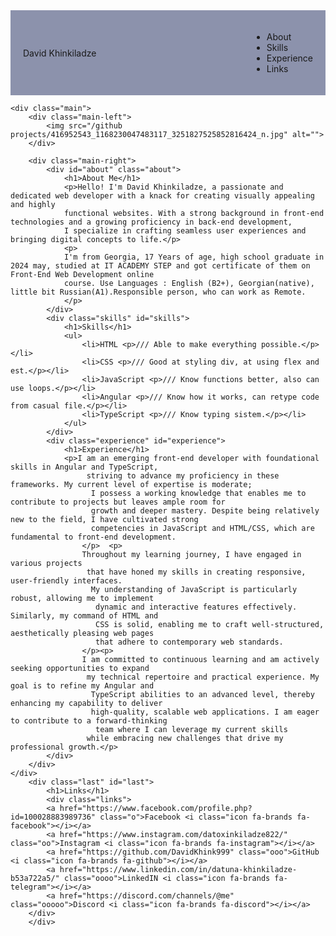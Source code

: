 <!DOCTYPE html>
<html lang="en">
<head>
    <meta charset="UTF-8">
    <meta name="viewport" content="width=device-width, initial-scale=1.0">
    <link rel="stylesheet" href="https://cdnjs.cloudflare.com/ajax/libs/font-awesome/6.0.0-beta3/css/all.min.css">
    <title>Personal Page</title>
</head>
<body>
    <div class="nav">
        <div class="nav-left">David Khinkiladze</div>
        <div class="nav-right">
            <ul>
                <li class="one ooo" onclick="scrollAbout()">About</li>
                <li class="two ooo" onclick="scrollSkills()">Skills</li>
                <li class="three ooo" onclick="scrollExperience()">Experience</li>
                <li class="four ooo" onclick="scrollLink()">Links</li>
            </ul>
        </div>
    </div>

    <div class="main">
        <div class="main-left">
            <img src="/github projects/416952543_1168230047483117_3251827525852816424_n.jpg" alt="">
        </div>

        <div class="main-right">
            <div id="about" class="about">
                <h1>About Me</h1>
                <p>Hello! I'm David Khinkiladze, a passionate and dedicated web developer with a knack for creating visually appealing and highly
                functional websites. With a strong background in front-end technologies and a growing proficiency in back-end development,
                I specialize in crafting seamless user experiences and bringing digital concepts to life.</p>
                <p>
                I'm from Georgia, 17 Years of age, high school graduate in 2024 may, studied at IT ACADEMY STEP and got certificate of them on Front-End Web Development online
                course. Use Languages : English (B2+), Georgian(native), little bit Russian(A1).Responsible person, who can work as Remote.
                </p>
            </div>
            <div class="skills" id="skills">
                <h1>Skills</h1>
                <ul>
                    <li>HTML <p>/// Able to make everything possible.</p></li>
                    <li>CSS <p>/// Good at styling div, at using flex and est.</p></li>
                    <li>JavaScript <p>/// Know functions better, also can use loops.</p></li>
                    <li>Angular <p>/// Know how it works, can retype code from casual file.</p></li>
                    <li>TypeScript <p>/// Know typing sistem.</p></li>
                </ul>
            </div>
            <div class="experience" id="experience">
                <h1>Experience</h1>
                <p>I am an emerging front-end developer with foundational skills in Angular and TypeScript,
                     striving to advance my proficiency in these frameworks. My current level of expertise is moderate;
                      I possess a working knowledge that enables me to contribute to projects but leaves ample room for 
                      growth and deeper mastery. Despite being relatively new to the field, I have cultivated strong 
                      competencies in JavaScript and HTML/CSS, which are fundamental to front-end development.
                    </p>  <p>
                    Throughout my learning journey, I have engaged in various projects
                     that have honed my skills in creating responsive, user-friendly interfaces.
                      My understanding of JavaScript is particularly robust, allowing me to implement
                       dynamic and interactive features effectively. Similarly, my command of HTML and 
                       CSS is solid, enabling me to craft well-structured, aesthetically pleasing web pages 
                       that adhere to contemporary web standards.
                    </p><p>
                    I am committed to continuous learning and am actively seeking opportunities to expand
                     my technical repertoire and practical experience. My goal is to refine my Angular and
                      TypeScript abilities to an advanced level, thereby enhancing my capability to deliver 
                      high-quality, scalable web applications. I am eager to contribute to a forward-thinking
                       team where I can leverage my current skills
                     while embracing new challenges that drive my professional growth.</p>
            </div>
        </div>
    </div>
        <div class="last" id="last">
            <h1>Links</h1>
            <div class="links">
            <a href="https://www.facebook.com/profile.php?id=100028883989736" class="o">Facebook <i class="icon fa-brands fa-facebook"></i></a>
            <a href="https://www.instagram.com/datoxinkiladze822/" class="oo">Instagram <i class="icon fa-brands fa-instagram"></i></a>
            <a href="https://github.com/DavidKhink999" class="ooo">GitHub <i class="icon fa-brands fa-github"></i></a>
            <a href="https://www.linkedin.com/in/datuna-khinkiladze-b53a722a5/" class="oooo">LinkedIN <i class="icon fa-brands fa-telegram"></i></a>
            <a href="https://discord.com/channels/@me" class="ooooo">Discord <i class="icon fa-brands fa-discord"></i></a>
        </div>
        </div>

<script>
    
    function scrollAbout(){
        document.getElementById('about').scrollIntoView({ behavior: 'smooth' })
    }
    function scrollSkills(){
        document.getElementById('skills').scrollIntoView({ behavior: 'smooth' })
    }
    function scrollExperience(){
        document.getElementById('experience').scrollIntoView({ behavior: 'smooth' })
    }
    function scrollLink(){
        document.getElementById('last').scrollIntoView({ behavior: 'smooth' })
    }
</script>
</body>
<style>

* {
    margin: 0;
    padding: 0;
    font-family: 'Franklin Gothic Medium', 'Arial Narrow', Arial, sans-serif;
    background-color: #a9afcb;
}
.one, .two, .three, .four {
    cursor: pointer;
}
.nav {
    display: flex;
    align-items: center;
    justify-content: space-between;
    padding: 20px;
    background-color: #8c92ac;
}

.nav-left {
    font-size: 30px;
    color: white;
    background-color: #8c92ac;
}

.nav-right li {
    list-style-type: none;
    background-color: #8c92ac;
}

.nav-right ul {
    display: flex;
    gap: 50px;
    font-size: 22px;
    color: white;
    background-color: #8c92ac;
}

.main {
    height: 80vh;
    display: flex;
    position: relative; /* Added */
}

.main-left {
    width: 45%;
    height: 600px;
    position: absolute; /* Changed from fixed to absolute */
}

.main-right {
    margin-left: 750px;
    margin-top: 100px;
    color: white;
    display: flex;
    flex-direction: column;
    gap: 150px;
    width: 50%;
}

img {
    width: 50%;
    display: flex;
    justify-self: center;
    align-items: center;
    margin-left: 25%;
    margin-top: 180px;
    border-radius: 50%;
}

.about {
    display: flex;
    flex-direction: column;
    gap: 30px;
    border: 3px solid grey;
    padding: 10px;
    border-radius: 10px;
    margin-top: 100px;
    background-color: #464855;
}

.about h1 {
    text-align: center;
    background-color: #464855;
}

.about p {
    font-size: 18px;
    background-color: #464855;
}

.skills {
    display: flex;
    flex-direction: column;
    gap: 30px;
    border: 3px solid grey;
    padding: 10px;
    border-radius: 10px;
    width: 150%;
    margin-left:-600px;
    margin-top: 100px;
    background-color: #464855;
}
.skills li p{
    background-color: #464855;
}

.skills h1 {
    text-align: center;
    background-color: #464855;
}
.skills ul {
    background-color: #464855;
}
.skills li {
    list-style-type: none;
    font-size: 22px;
    display: flex;
    gap: 40px;
    margin-left: 20px;
    background-color: #464855;
    height: 40px;
}

.experience {
    display: flex;
    flex-direction: column;
    gap: 20px;
    border: 3px solid grey;
    padding: 10px;
    border-radius: 10px;
    width: 150%;
    margin-left:-600px;
    background-color: #464855;
}

.experience h1 {
    text-align: center;
    background-color: #464855;
}

.experience p {
    font-size: 22px;
    background-color: #464855;
}

.last {
    height: 200px;
    width: 100%;
    background-color: #464855;
    margin-top: 1100px;
    align-items: center;
    display: flex;
    flex-direction: column;
    gap: 50px;
}
.last h1{
    color: white;
    background-color: #464855;
}
.links{
    display: flex;
    flex-direction: row;
    font-size: 28px;
    gap: 60px;
    background-color: #464855;
}
.links a{
    background-color: #464855;
    text-decoration: none;
    color: white;
}
.o:hover{
    color: rgb(18, 18, 156);
}
.oo:hover{
    color: rgb(185, 46, 145);
}
.ooo:hover{
    color: black;
}
.oooo:hover{
    color: rgb(18, 18, 156);
}
.ooooo:hover{
    color: rgb(141, 27, 141);
}
.icon{
    background-color: #464855;
}
</style>
</html>
